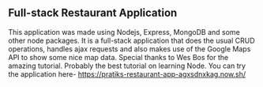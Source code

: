 ## Full-stack Restaurant Application

This application was made using Nodejs, Express, MongoDB and some other node packages.
It is a full-stack application that does the usual CRUD operations, handles ajax requests
and also makes use of the Google Maps API to show some nice map data.
Special thanks to Wes Bos for the amazing tutorial. Probably the best tutorial on learning Node.
You can try the application here- https://pratiks-restaurant-app-agxsdnxkag.now.sh/
